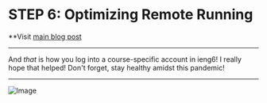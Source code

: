 # **STEP 6: Optimizing Remote Running**

**Visit [main blog post](https://francgarcia.github.io/cse15l-lab-reports/lab.html)

---

And *that* is how you log into a course-specific account in ieng6!
I really hope that helped! Don't forget, stay healthy amidst this pandemic!

---

![Image](spiderMEME.png)
